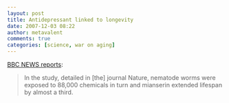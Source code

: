 ```yaml
---
layout: post
title: Antidepressant linked to longevity
date: 2007-12-03 08:22
author: metavalent
comments: true
categories: [science, war on aging]
---
```

<a href="http://news.bbc.co.uk/2/hi/health/7106007.stm">BBC NEWS reports</a>:<blockquote>In the study, detailed in [the] journal Nature, nematode worms were exposed to 88,000 chemicals in turn and mianserin extended lifespan by almost a third.</blockquote>
